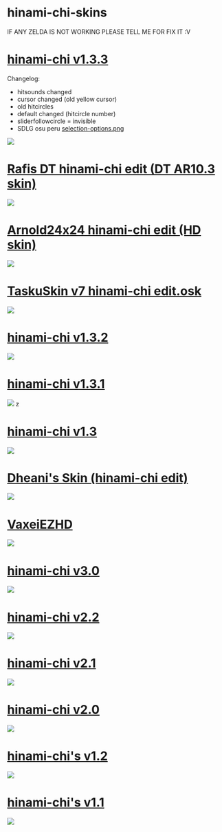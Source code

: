 # hinami-chi-skins

IF ANY ZELDA IS NOT WORKING PLEASE TELL ME FOR FIX IT :V

# [hinami-chi v1.3.3](https://1drv.ms/u/s!AgTOhQ7V3TN8jmdK_89onKDw9tHh?e=phrxxF)

Changelog:
+ hitsounds changed
+ cursor changed (old yellow cursor)
+ old hitcircles
+ default changed (hitcircle number)
+ sliderfollowcircle = invisible
+ SDLG osu peru [selection-options.png](https://i.ibb.co/JvPw356/selection-options.png)

![](https://i.imgur.com/WfoiiOH.png)

# [Rafis DT hinami-chi edit (DT AR10.3 skin)](https://1drv.ms/u/s!AgTOhQ7V3TN8jmZI578RoBR0GeHk?e=eoXON4)
![](https://i.imgur.com/oHoFhes.png)

# [Arnold24x24 hinami-chi edit (HD skin)](https://1drv.ms/u/s!AgTOhQ7V3TN8jmV_H_aJCYzQRarw?e=RLdK4C)
![](https://i.imgur.com/JlUGt1y.png)

# [TaskuSkin v7 hinami-chi edit.osk](https://1drv.ms/u/s!AgTOhQ7V3TN8jmQc5PXpJ2iCcf6N?e=lAPBZc)
![](https://i.imgur.com/ncdqOep.png)

# [hinami-chi v1.3.2](https://1drv.ms/u/s!AgTOhQ7V3TN8jlj16T-UhcTMx5us)
![](https://i.imgur.com/KOCSsUn.png)

# [hinami-chi v1.3.1](https://lj5wng.by.files.1drv.com/y4m1nKBf0wutNGWijqvIH86X7JuW8XWlLFBHG99dJq4I3KBHZYhtCCA4Z5TAawmkDwKmht9pos6P3yTcLdtcNSAEooFYT5INHajT29yjlOgYYSUlyZBkCif1FMRio03mMGL-Bg2k-IckE0-dc_fu7NEwkknSRpQd6f6hSWPtPe3T2dwUbf1W0v_E6okHrx2_rUP3P9oWpPLgcnbisnq8omjrw)
![](https://i.imgur.com/LRlD8kx.png)
z
# [hinami-chi v1.3](https://public.by.files.1drv.com/y4mtaCybAo0d4Ipn1yQigmy2EH6HJrnpdtVMf3Y7MYMX6M27CIyFK3-2ZrA2-wJdtX4zqduEyRpYIg36rD7WZFX-lMV-4aB_TSSpKEI2vg4HJRFGRr7y00AGh6M-_8zLyiMyOIWRcVDR4zAB7veymLPlPw-yLJ4prido2EJs8Ca53V6fMAkIPR_WhbKN7FVO8GleHURCggZp6uASdVCdewOEUR6elQ1YrxzEsIrZqnY6ps?access_token=EwAIA61DBAAUzl/nWKUlBg14ZGcybuC4/OHFdfEAAVzouzp/tlpf4gIfgT3aoJKl7JKPRsJh5Nlfvk0JzgMsLMSOaEcr8/qE/Pc9xGcKTaPNl%2bZI0FgAW2G49PJ7/1mcKh9OsytXZtSgUk0WPmltcKsSlzCRrY8YH1Au6qr5L1LN%2bBioMDtd4UaAloXlrqcodqQ7cer5Tro7sjBuN5JNJg%2bIb2FRZWrW1JFoL46/NBlqeH5q0EjfZcrYlqNP8bD4d4ltyGmxv4Q0mYTEUjI/ezcXfSEfT3LOppMS34sqEGApbWmN8LtLEf0/UBwW5tJWs9jm7NZGeJCuBBoDyyVU4uTW6KqynHgQf5y%2bPnHhMlSqvXRLVOmTxpRyuyAiWpgDZgAACOYY/4JYJUXX2AGdoNxYnM2sCCXgQoS3mNf%2bzr5Lnu%2bzybL2AbQcEpsFGPraeW4LcZoUHLUaMZAdpZr0WLpkNj77FSNeyAIDSzGMNBf3IjQfhKAMoU9aZXwnutSVO4uSgL2Ij5lMBC%2bZL3BuD2ZimpdAVGsoJYQZso/TgLDVyb8eSYvEQXowZUOCPLQhowESwNRpEd9ZTg7WLOwQPbEonBUBHXQ58tVxYs/w/vpbRRylTnLEHMR2kBJ6%2bTlvBe1/Gegb1pzWWY16hQW0mn/OdT%2bAc3Y7xbP28Jk0X514l%2brcubQDHqIbzoq7Nh6uarAVZDcMp0/3mEIkDybBETCfswfgszbaV/TERDBLyUr15uMEvOREpf2qUGVBQw12tgw4zwHnhq74AaoQ3QpYMMz0wINREw7JGKbC7xpg/CKbknefpX2ZSPg5v7VCMFPdRFehjhZXlUCVuqw1Z/vt0y6cIxz2EbPkdxLzFWdaM4GxwS3eYtBixvZ2i2QY2uY5awXoQK/IcAk/sL6EmcSvG0VdSl4%2bqnssdrzQ2JffycSv8xD7bWpm%2b3n7aG0TpS8f60tG3POda7V7YzWtBMPgMDb9MX0SjZH89YNQp8CVe5FEKB0rochrvuEteSNGGydWNDC8oKWSAgI%3d)
![](https://i.imgur.com/pDJ39Vn.png)

# [Dheani's Skin (hinami-chi edit)](https://lj5wng.by.files.1drv.com/y4mOIR_aAG_cHqF1PPXXwBLahRF-Kw3IqKKLUZnFDMvlGmCfOHFGKP_8MGWJENZLf55PeSepyFFTV9JoJWW52K-jTiLHDcnU9HVwdqZMwVIexGgO5KM-2fqi41Mxvq2DS2wW88ew4HkWAko9-wLGuB-FIBGGCTzkjXZi-935TpDQ8PFBurHlBgpjefhXWl35fTgIYJ4LUwS6HGt10yBT9bfiQ)
![](https://i.imgur.com/MGEYAX8.png)

# [VaxeiEZHD](https://public.by.files.1drv.com/y4mzNjUEZ6jL14qSbZUuYEfnkdbdvJ-XkD8qa6uDZxJtPkj2IwS0nmnz_yRXbHwstxtFTcpUVpqe7Pl1V7CaMMuU9Rd5LwJlGsgXhlPCK3Sqy5vJVb6Wu0MJ5XvEs7CmwDttOJ6SsgTbwmiel691aySoSf3Re05tjbepVCAUD3QBdlhY2dePz6A8isFBgwgPKxq943aOx-MTqbAvFQen33D0HxijGGtIVkZtXMOuccoLJ4?access_token=EwAIA61DBAAUzl/nWKUlBg14ZGcybuC4/OHFdfEAAVzouzp/tlpf4gIfgT3aoJKl7JKPRsJh5Nlfvk0JzgMsLMSOaEcr8/qE/Pc9xGcKTaPNl%2bZI0FgAW2G49PJ7/1mcKh9OsytXZtSgUk0WPmltcKsSlzCRrY8YH1Au6qr5L1LN%2bBioMDtd4UaAloXlrqcodqQ7cer5Tro7sjBuN5JNJg%2bIb2FRZWrW1JFoL46/NBlqeH5q0EjfZcrYlqNP8bD4d4ltyGmxv4Q0mYTEUjI/ezcXfSEfT3LOppMS34sqEGApbWmN8LtLEf0/UBwW5tJWs9jm7NZGeJCuBBoDyyVU4uTW6KqynHgQf5y%2bPnHhMlSqvXRLVOmTxpRyuyAiWpgDZgAACOYY/4JYJUXX2AGdoNxYnM2sCCXgQoS3mNf%2bzr5Lnu%2bzybL2AbQcEpsFGPraeW4LcZoUHLUaMZAdpZr0WLpkNj77FSNeyAIDSzGMNBf3IjQfhKAMoU9aZXwnutSVO4uSgL2Ij5lMBC%2bZL3BuD2ZimpdAVGsoJYQZso/TgLDVyb8eSYvEQXowZUOCPLQhowESwNRpEd9ZTg7WLOwQPbEonBUBHXQ58tVxYs/w/vpbRRylTnLEHMR2kBJ6%2bTlvBe1/Gegb1pzWWY16hQW0mn/OdT%2bAc3Y7xbP28Jk0X514l%2brcubQDHqIbzoq7Nh6uarAVZDcMp0/3mEIkDybBETCfswfgszbaV/TERDBLyUr15uMEvOREpf2qUGVBQw12tgw4zwHnhq74AaoQ3QpYMMz0wINREw7JGKbC7xpg/CKbknefpX2ZSPg5v7VCMFPdRFehjhZXlUCVuqw1Z/vt0y6cIxz2EbPkdxLzFWdaM4GxwS3eYtBixvZ2i2QY2uY5awXoQK/IcAk/sL6EmcSvG0VdSl4%2bqnssdrzQ2JffycSv8xD7bWpm%2b3n7aG0TpS8f60tG3POda7V7YzWtBMPgMDb9MX0SjZH89YNQp8CVe5FEKB0rochrvuEteSNGGydWNDC8oKWSAgI%3d)
![](https://i.imgur.com/P3DDxtL.png)

# [hinami-chi v3.0](https://lj5wng.by.files.1drv.com/y4mwS6fJS8Pesmr7GENeOp9pm01QmqO7n1O6xG1sxpVu1oe9kli56ISapk0VXj-iSX5jF4kUhcY8aNGanagejXB0C2tc5cVe0TE5mxjUEaGQJaLg5ffGELdx7zPpe2CjLE0KpQ5gsvGu5yL6twfE4dEJ9tqtobkMSooZ40Dq7Km-JpuaqthFG4BDe4HafmXKc1P4yUtK1vag0STCQZAncbRBg)
![](https://i.imgur.com/K5hTrmh.png)

# [hinami-chi v2.2](https://lmm12g.by.files.1drv.com/y4mt-AJtduK2FJ6crjXh1_CWg_f6kBu5dRNZXxLV4z0bJQu9FiA4QRYFwpjliR9nkqflpTR43LYHY9YDniJqffLGnfc-DGGWEXSXcGhuqN1FtzbSSV-8BUtI4n-Iqw-PWMLPJH74tccbBEXkaA9NjPyfGUfpoeU5jBQhwyOl0wWvh33wAoJHDZKzJ0sjFxnq2Wp6vtlFaWLr3sy8b25iC1ISQ)
![](https://i.imgur.com/nWG0JUo.png)

# [hinami-chi v2.1](https://lj5wng.by.files.1drv.com/y4mTd7ceIcwH3NIf4zW-oiXglm1jtAXEsLIeO4pIE14H51dUcRlqp1N4s7S__W9ZWVNc-R04gjyl6d7KN9cDeGK2ya-zgdjWZlnbRYWbNYdFiz5DR89eFy32kBnN_q6ssB3sXDaC8qqOVfv99_V1y5VHM30njTH_oFVuRuomPh6T_jOcL5GlwtH_PeU5MYrDQpzKpKAYMBmZ9s0ENc6aD8UGg)
![](https://i.imgur.com/4YA6KIP.png)

# [hinami-chi v2.0](https://lj5wng.by.files.1drv.com/y4mSaMzATXC5uEDpliec4WWdW_gAGUu1XbrsstWhWB13FjoCw92KpmgO3nSW9Mah4p7-wbumZxfyv9EWoNKs1mlrj1KQofYfMzdyUoCARbH36OodaLV_X3gLGfPyAX6KSh1AI-UgUm8mtlS5hSLGCbR8TsIDwwOf2vIJW5bbu35V2vWZq9bUgFxbaltEhpmMmJ_gXxJCB254i2qP6pG9Q3UGw)
![](https://i.imgur.com/gC5ewQu.png)

# [hinami-chi's v1.2](https://jj7xqg.by.files.1drv.com/y4mDfm3JLgmC-qqXaEdxLD--MaQZp1kb3xcHtLvZBJT7NJr3Ec1uxgkbASFvX8VLYkcgCrvIsl2wWantVtkj5ow6JIXjD6OnULoT61n97ck54HGR8PpEECjZy4f6AVgwyhdn6M8iTQwm5Q5CeyosJ5nW0mvvYPSwXb0-P-PHXwh2_8Ux6PI7IJ7LO2C7-WxJBypjDDpNrg8AeVnuUzoGFRTAA)
![](https://i.imgur.com/tY1Wq0I.png)

# [hinami-chi's v1.1](https://iz7xqg.by.files.1drv.com/y4m2NoO69UpVWw8CjHxyx-vtWCWy5JxR6LPHD5UT0bMXrjVtGq-jM2oJBw7xEFd884F7fIyulJ6pXrfHKwxZqvx4t7Z5J3P5FGFtMrINYhGBxcm0aJ6njgrWnlaLSC3abuUa9fSssN3K-d0JjnO9GBEjIgSKA87WWesjpegXA_uziqZXh_xWQBK1YrGL8sWMIjcsQSN9V63W-AOcTNi6a8l7Q)
![](https://i.imgur.com/WO0FfZN.png)
